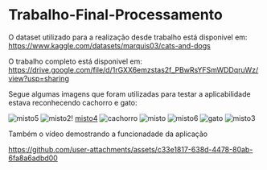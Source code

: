 # Trabalho-Final-Processamento

O dataset utilizado para a realização desde trabalho está disponivel em: https://www.kaggle.com/datasets/marquis03/cats-and-dogs


O trabalho completo está disponivel em: https://drive.google.com/file/d/1rGXX6emzstas2f_PBwRsYFSmWDDqruWz/view?usp=sharing 


Segue algumas imagens que foram utilizadas para testar a aplicabilidade estava reconhecendo cachorro e gato: 


![misto5](https://github.com/user-attachments/assets/1c00a6f9-d151-4afa-8d75-317c0a3ce714)
![misto2](https://github.com/user-attachments/assets/889ceb89-0436-4383-9e30-d3f65569fc87)!
[misto4](https://github.com/user-attachments/assets/77104940-db26-4165-93b9-7a2803a37fd0)
![cachorro](https://github.com/user-attachments/assets/d4055179-ac64-4276-b6ba-02b1917e2805)
![misto](https://github.com/user-attachments/assets/1ff77146-88ed-49ee-ac6d-1059ed2f8c2c)
![misto6](https://github.com/user-attachments/assets/0fce98b3-9f51-4911-b15d-1a2944dd4f43)
![gato](https://github.com/user-attachments/assets/86e75c99-3fd1-4998-8642-afefa7adf7eb)
![misto3](https://github.com/user-attachments/assets/67852851-0e9b-4596-8289-73ef4a021c3b)

Também o vídeo demostrando a funcionadade da aplicação

https://github.com/user-attachments/assets/c33e1817-638d-4478-80ab-6fa8a6adbd00

